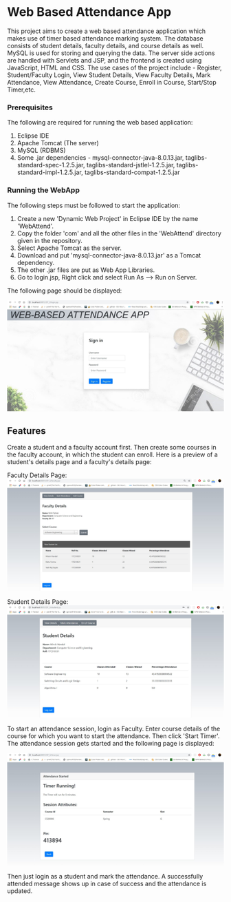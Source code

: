 # Web Based Attendance App  

This project aims to create a web based attendance application which makes use of timer based attendance marking system. The database consists of student details, faculty details, and course details as well. MySQL is used for storing and querying the data. The server side actions are handled with Servlets and JSP, and the frontend is created using JavaScript, HTML and CSS. The use cases of the project include - Register, Student/Faculty Login, View Student Details, View Faculty Details, Mark Attendance, View Attendance, Create Course, Enroll in Course, Start/Stop Timer,etc. 

### Prerequisites

The following are required for running the web based application:  
1) Eclipse IDE  
2) Apache Tomcat (The server)  
3) MySQL (RDBMS)  
3) Some .jar dependencies - mysql-connector-java-8.0.13.jar, taglibs-standard-spec-1.2.5.jar, taglibs-standard-jstlel-1.2.5.jar, taglibs-standard-impl-1.2.5.jar, taglibs-standard-compat-1.2.5.jar  

### Running the WebApp

The following steps must be followed to start the application:  
1) Create a new 'Dynamic Web Project' in Eclipse IDE by the name 'WebAttend'.  
2) Copy the folder 'com' and all the other files in the 'WebAttend' directory given in the repository.  
3) Select Apache Tomcat as the server.  
3) Download and put 'mysql-connector-java-8.0.13.jar' as a Tomcat dependency.  
4) The other .jar files are put as Web App Libraries.  
5) Go to login.jsp, Right click and select Run As --> Run on Server.  

The following page should be displayed:  

![Image could not be displayed](https://github.com/Nilesh015/WebBasedAttendanceApp/blob/master/Web_Attend/login_page.jpg)  

## Features  

Create a student and a faculty account first. Then create some courses in the faculty account, in which the student can enroll. Here is a preview of a student's details page and a faculty's details page:  


Faculty Details Page:  
![Image could not be displayed](https://github.com/rohitjack/WebAttendanceApp/blob/master/Web_Attend/faculty_page.jpg)  

Student Details Page:  
![Image could not be displayed](https://github.com/rohitjack/WebAttendanceApp/blob/master/Web_Attend/student_page.jpg)

To start an attendance session, login as Faculty. Enter course details of the course for which you want to start the attendance. Then click 'Start Timer'. The attendance session gets started and the following page is displayed:  

![Image could not be displayed](https://github.com/rohitjack/WebAttendanceApp/blob/master/Web_Attend/timer_page.jpg)  

Then just login as a student and mark the attendance. A successfully attended message shows up in case of success and the attendance is updated.  


